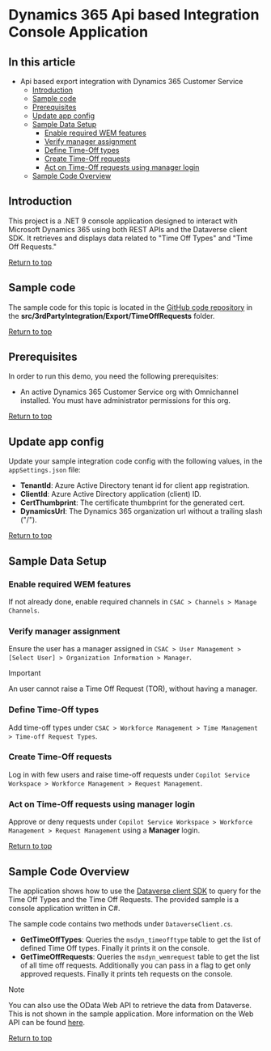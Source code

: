 ﻿# Dynamics 365 Api based Integration Console Application

## In this article

- Api based export integration with Dynamics 365 Customer Service
    - [Introduction](#introduction)
    - [Sample code](#sample-code)
    - [Prerequisites](#prerequisites)
    - [Update app config](#update-app-config)
    - [Sample Data Setup](#sample-data-setup)
      - [Enable required WEM features](#enable-required-wem-features)
      - [Verify manager assignment](#verify-manager-assignment)
      - [Define Time-Off types](#define-time-off-types)
      - [Create Time-Off requests](#create-time-off-requests)
      - [Act on Time-Off requests using manager login](#act-on-time-off-requests-using-manager-login)
    - [Sample Code Overview](#sample-code-overview)

## Introduction

This project is a .NET 9 console application designed to interact with Microsoft Dynamics 365 using both REST APIs and the Dataverse client SDK.
It retrieves and displays data related to "Time Off Types" and "Time Off Requests."

[Return to top](#in-this-article)

## Sample code

The sample code for this topic is located in the [GitHub code repository](https://github.com/microsoft/dynamics365-customerservice-wem-samples/tree/main/src/3rdPartyIntegration/Export/TimeOffRequests) in the **src/3rdPartyIntegration/Export/TimeOffRequests** folder.

[Return to top](#in-this-article)

## Prerequisites

In order to run this demo, you need the following prerequisites:

- An active Dynamics 365 Customer Service org with Omnichannel installed. You must have administrator permissions for this org.

 [Return to top](#in-this-article)


## Update app config

Update your sample integration code config with the following values, in the `appSettings.json` file:

- **TenantId**: Azure Active Directory tenant id for client app registration.
- **ClientId**: Azure Active Directory application (client) ID.
- **CertThumbprint**: The certificate thumbprint for the generated cert.
- **DynamicsUrl**: The Dynamics 365 organization url without a trailing slash ("/").

[Return to top](#in-this-article)

## Sample Data Setup

### Enable required WEM features
If not already done, enable required channels in `CSAC > Channels > Manage Channels`.   

### Verify manager assignment
Ensure the user has a manager assigned in  `CSAC > User Management > [Select User] > Organization Information > Manager`.
  > [!IMPORTANT]
  > An user cannot raise a Time Off Request (TOR), without having a manager.

### Define Time-Off types
Add time-off types under `CSAC > Workforce Management > Time Management > Time-off Request Types`.

### Create Time-Off requests
Log in with few users and raise time-off requests under `Copilot Service Workspace > Workforce Management > Request Management`.

### Act on Time-Off requests using manager login
Approve or deny requests under  `Copilot Service Workspace > Workforce Management > Request Management` using a **Manager** login.

[Return to top](#in-this-article)

## Sample Code Overview
The application shows how to use the [Dataverse client SDK](https://learn.microsoft.com/dotnet/api/microsoft.powerplatform.dataverse.client.serviceclient?view=dataverse-sdk-latest) to query for the Time Off Types and the Time Off Requests. The provided sample is a console application written in C#.

The sample code contains two methods under `DataverseClient.cs`.

- **GetTimeOffTypes**: Queries the `msdyn_timeofftype` table to get the list of defined Time Off types. Finally it prints it on the console.
- **GetTimeOffRequests**: Queries the `msdyn_wemrequest` table to get the list of all time off requests. Additionally you can pass in a flag to get only approved requests. Finally it prints teh requests on the console.

> [!NOTE]
> You can also use the OData Web API to retrieve the data from Dataverse. This is not shown in the sample application. More information on the Web API can be found [here](https://learn.microsoft.com/power-apps/developer/data-platform/webapi/overview).

[Return to top](#in-this-article)
